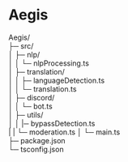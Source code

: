 <h1>Aegis</h1>


<p>
Aegis/<br>
├─ src/<br>
│  ├─ nlp/<br>
│  │  └─ nlpProcessing.ts<br>
│  ├─ translation/<br>
│  │  ├─ languageDetection.ts<br>
│  │  └─ translation.ts<br>
│  ├─ discord/<br>
│  │  └─ bot.ts<br>
│  ├─ utils/<br>
│  │  |─ bypassDetection.ts<br>
|  |  └─ moderation.ts
│  └─ main.ts<br>
├─ package.json<br>
└─ tsconfig.json<br>
</p>  
